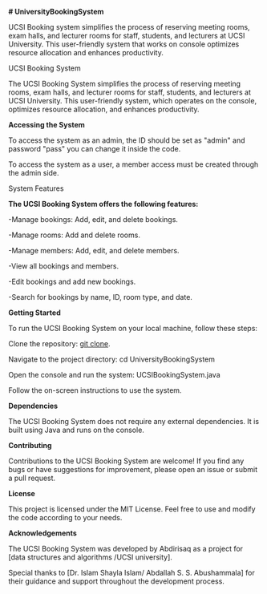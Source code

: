 ﻿**# UniversityBookingSystem**

UCSI Booking system simplifies the process of reserving meeting rooms, exam halls, and lecturer rooms for staff, students, and lecturers at UCSI University. This user-friendly system that works on console optimizes resource allocation and enhances productivity.

UCSI Booking System

The UCSI Booking System simplifies the process of reserving meeting rooms, exam halls, and lecturer rooms for staff, students, and lecturers at UCSI University. This user-friendly system, which operates on the console, optimizes resource allocation, and enhances productivity.

**Accessing the System**

To access the system as an admin,  the ID should be set as "admin" and password "pass" you can change it inside the code.

To access the system as a user, a member access must be created through the admin side.

System Features

**The UCSI Booking System offers the following features:**

-Manage bookings: Add, edit, and delete bookings.

-Manage rooms: Add and delete rooms.

-Manage members: Add, edit, and delete members.

-View all bookings and members.

-Edit bookings and add new bookings.

-Search for bookings by name, ID, room type, and date.

**Getting Started**

To run the UCSI Booking System on your local machine, follow these steps:

Clone the repository: [git clone](https://github.com/ZeusDevEng/UniversityBookingSystem).


Navigate to the project directory: cd UniversityBookingSystem

Open the console and run the system: UCSIBookingSystem.java

Follow the on-screen instructions to use the system.

**Dependencies**

The UCSI Booking System does not require any external dependencies. It is built using Java and runs on the console.

**Contributing**

Contributions to the UCSI Booking System are welcome! If you find any bugs or have suggestions for improvement, please open an issue or submit a pull request.

**License**

This project is licensed under the MIT License. Feel free to use and modify the code according to your needs.

**Acknowledgements**

The UCSI Booking System was developed by Abdirisaq as a project for [data structures and algorithms /UCSI university].

Special thanks to [Dr. Islam Shayla Islam/ Abdallah S. S. Abushammala] for their guidance and support throughout the development process.
